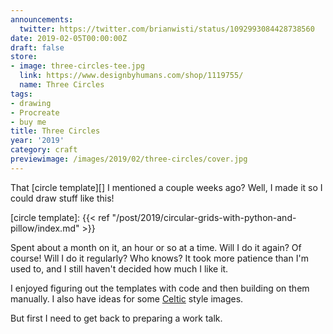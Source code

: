 ```yaml
---
announcements:
  twitter: https://twitter.com/brianwisti/status/1092993084428738560
date: 2019-02-05T00:00:00Z
draft: false
store:
- image: three-circles-tee.jpg
  link: https://www.designbyhumans.com/shop/1119755/
  name: Three Circles
tags:
- drawing
- Procreate
- buy me
title: Three Circles
year: '2019'
category: craft
previewimage: /images/2019/02/three-circles/cover.jpg
---
```


That [circle template][] I mentioned a couple weeks ago? Well, I made it so I could draw stuff like this!

[circle template]: {{< ref "/post/2019/circular-grids-with-python-and-pillow/index.md" >}}
<!-- TEASER_END -->

Spent about a month on it, an hour or so at a time. Will I do it again? Of course! Will I do it regularly?
Who knows? It took more patience than I'm used to, and I still haven't decided how much I like it.

I enjoyed figuring out the templates with code and then building on them manually. I also have ideas for some
[Celtic][] style images.

But first I need to get back to preparing a work talk.

[Celtic]: /tags/celtic

